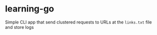 # learning-go

Simple CLI app that send clustered requests to URLs at the `links.txt` file and store logs
